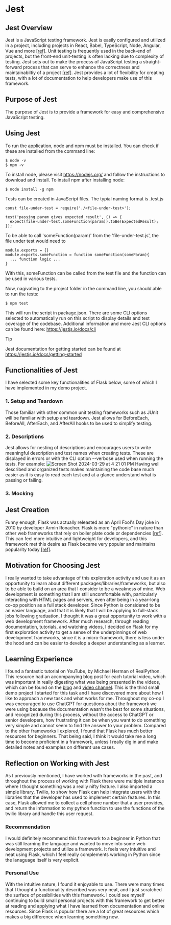 # **Jest**

## **Jest Overview**
Jest is a JavaScript testing framework. Jest is easily configured and utilized in a project, including projects in React, Babel, TypeScript, Node, Angular, Vue and more [[ref]](https://jestjs.io). Unit testing is frequently used in the back-end of projects, but the front-end unit-testing is often lacking due to complexity of testing. 
Jest sets out to make the process of JavaScript testing a straight-forward process that can serve to enhance the correctness and maintainabiltiy of a project [[ref]](https://www.browserstack.com/guide/jest-framework-tutorial). Jest provides a lot of flexibility for creating tests, with a lot of documentation to help developers make use of this framework. 
## **Purpose of Jest**
The purpose of Jest is to provide a framework for easy and comprehensive JavaScript testing. 

## **Using Jest**
To run the application, node and npm must be installed. You can check if these are installed from the command line:
```
$ node -v
$ npm -v
```
To install node, please visit https://nodejs.org/ and follow the instructions to download and install. 
To install npm after installing node:
```
$ node install -g npm
```
Tests can be created in JavaScript files. The typial naming format is <file-under-test>.test.js

```
const file-under-test = require('./<file-under-test>');

test('passing param gives expected result', () => {
  expect(file-under-test.someFunction(param)).toBe(ExpectedResult);
});
```

To be able to call 'someFunction(param)' from the 'file-under-test.js', the file under test would need to
```
module.exports = {}
module.exports.someFunction = function someFunction(someParam){
  ... function logic ...
}
```
With this, someFunction can be called from the test file and the function can be used in various tests. 

Now, nagivating to the project folder in the command line, you should able to run the tests:
```
$ npm test
```
This will run the script in package.json. There are some CLI options selected to automatically run on this script to display details and test coverage of the codebase. Additional information and more Jest CLI options can be found here: https://jestjs.io/docs/cli
>[!TIP]
>Jest documentation for getting started can be found at https://jestjs.io/docs/getting-started


## **Functionalities of Jest**
I have selected some key functionalities of Flask below, some of which I have implemented in my demo project.

### **1. Setup and Teardown**
Those familiar with other common unit testing frameworks such as JUnit will be familiar with setup and teardown. Jest allows for
     BeforeEach, BeforeAll, AfterEach, and AfterAll hooks to be used to simplify testing. 


### **2. Descriptions**
Jest allows for nesting of descriptions and encourages users to write meaningful description and test names when creating tests. These are displayed in errors or with the CLI option --verbose used when running the tests. 
For example:
![Screen Shot 2024-03-29 at 4 21 01 PM](https://github.com/CS2613-WI24-FR01B/exploration-activity-2-jenn95/assets/112823585/b39103f4-2b57-421a-ab08-3fa0d52d0dfb)
Having well described and organized tests makes maintaining the code base much easier as it is easy to read each test and at a glance understand what is passing or failing. 


### **3. Mocking**

   



## **Jest Creation**
Funny enough, Flask was actually releasted as an April Fool's Day joke in 2010 by developer Armin Ronacher. Flask is more "pythonic" in nature than other web frameworks that rely on boiler plate code or dependencies [[ref]](https://www.educative.io/courses/flask-develop-web-applications-in-python/what-is-flask#Origins-of-Flask). This can feel more intuitive and lightweight for developers, and this framework met this desire as Flask became very popular and maintains popularity today [[ref]](https://www.fullstackpython.com/flask.html).

## **Motivation for Choosing Jest**
I really wanted to take advantage of this exploration activity and use it as an opportunity to learn about different packages/libraries/frameworks, but also to be able to build on an area that I consider to be a weakness of mine. Web development is something that I am still uncomfortable with, particularly interacting with HTML pages and servers, even after being in a year-long co-op position as a full stack developer. Since Python is considered to be an easier language, and that it is likely that I will be applying to full-stack jobs following graduation, I thought it was a great opportunity to work with a web development framework. After much research, through reading documentation, tutorials, and watching videos, I decided on Flask for my first exploration activity to get a sense of the underpinnings of web development frameworks, since it is a micro-framework, there is less under the hood and can be easier to develop a deeper understanding as a learner. 

## **Learning Experience**
I found a fantastic tutorial on YouTube, by Michael Herman of RealPython. This resource had an accompanying blog post for each tutorial video, which was important in really digesting what was being presented in the videos, which can be found on the [blog](https://realpython.com/introduction-to-flask-part-1-setting-up-a-static-site/) and [video channel](https://www.youtube.com/playlist?list=PLLjmbh6XPGK4ISY747FUHXEl9lBxre4mM). This is the third small demo project I started for this task and I have discovered more about how I like to approach a new task and what works for me. Throughout my co-op I was encouraged to use ChatGPT for questions about the framework we were using because the documentation wasn't the best for some situations, and recognized during this process, without the access to ChatGPT or senior developers, how frustrating it can be when you want to do something very simple and cannot seem to find the answer to your problem. Compared to the other frameworks I explored, I found that Flask has much better resources for beginners. That being said, I think it would take me a long time to become proficient in a framework, unless I really dig in and make detailed notes and examples on different use cases. 

## **Reflection on Working with Jest**
As I previously mentioned, I have worked with frameworks in the past, and throughout the process of working with Flask there were multiple instances where I thought something was a really nifty feature. I also imported a simple library, Twilio, to show how Flask can help integrate users with the libraries that the developer has used to implement certain features. In this case, Flask allowed me to collect a cell phone number that a user provides, and return the information to my python function to use the functions of the twilio library and handle this user request.  

### **Recommendation** 
I would definitely recommend this framework to a beginner in Python that was still learning the language and wanted to move into some web development projects and utilize a framework. It feels very intuitive and neat using Flask, which I feel really complements working in Python since the lanaguage itself is very explicit.

### **Personal Use**
With the intuitive nature, I found it enjoyable to use. There were many times that I thought a functionality described was very neat, and I just scratched the surface of possibilities with this framework. I could see myself continuing to build small personal projects with this framework to get better at reading and applying what I have learned from documentation and online resources. Since Flask is popular there are a lot of great resources which makes a big difference when learning something new. 


